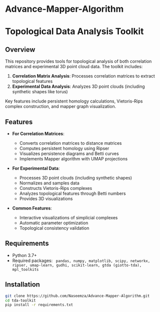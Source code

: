 # Advance-Mapper-Algorithm
# Topological Data Analysis Toolkit

## Overview
This repository provides tools for topological analysis of both correlation matrices and experimental 3D point cloud data. The toolkit includes:

1. **Correlation Matrix Analysis**: Processes correlation matrices to extract topological features
2. **Experimental Data Analysis**: Analyzes 3D point clouds (including synthetic shapes like torus)

Key features include persistent homology calculations, Vietoris-Rips complex construction, and mapper graph visualization.

## Features
- **For Correlation Matrices**:
  - Converts correlation matrices to distance matrices
  - Computes persistent homology using Ripser
  - Visualizes persistence diagrams and Betti curves
  - Implements Mapper algorithm with UMAP projections

- **For Experimental Data**:
  - Processes 3D point clouds (including synthetic shapes)
  - Normalizes and samples data
  - Constructs Vietoris-Rips complexes
  - Analyzes topological features through Betti numbers
  - Provides 3D visualizations

- **Common Features**:
  - Interactive visualizations of simplicial complexes
  - Automatic parameter optimization
  - Topological consistency validation

## Requirements
- Python 3.7+
- Required packages:  ``` pandas, numpy, matplotlib, scipy, networkx, ripser, umap-learn, gudhi, scikit-learn, gtda (giotto-tda), mpl_toolkits```


## Installation
```bash
git clone https://github.com/Naseemza/Advance-Mapper-Algorithm.git
cd tda-toolkit
pip install -r requirements.txt
```

























